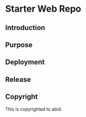 # Starter Web Repo

## Introduction

## Purpose

## Deployment

## Release

## Copyright
   This is copyrighted to abid.